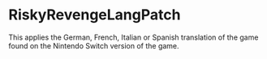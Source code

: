 # RiskyRevengeLangPatch
This applies the German, French, Italian or Spanish translation of the game found on the Nintendo Switch version of the game.
